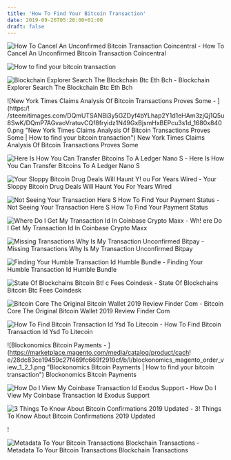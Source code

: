 ```yaml
---
title: 'How To Find Your Bitcoin Transaction'
date: 2019-09-26T05:28:00+01:00
draft: false
---
```


![How To Cancel An Unconfirmed Bitcoin Transaction Coincentral - ](https://coincentral.com/wp-content/uploads/2017/12/Screenshot-2017-12-06-08.52.43.png "How To Cancel An Unconfirmed Bitcoin Transaction Coincentral | How to find your bitcoin transaction") How To Cancel An Unconfirmed Bitcoin Transaction Coincentral

![How to find your bitcoin transaction](https://i.ytimg.com/vi/Wl5KHwK4PLQ/maxresdefault.jpg "How to find your bitcoin transaction") 

![Blockchain Explorer Search The Blockchain Btc Eth Bch - ](https://www.blockchain.com/explorer-frontend/static/explorer_1600x630.png "Blockchain Explorer Search The Blockchain Btc Eth Bch | How to find your bitcoin transaction") Blockchain Explorer Search The Blockchain Btc Eth Bch

![New York Times Claims Analysis Of Bitcoin Transactions Proves Some - ](https:/!   /steemitimages.com/DQmUTSANBi3y5GZDyf4bYLhap2Y1d1eHAm3zjQj1Q5u8SwK/DQmP7AGvaoVratuvCQf8fryidz1N49GxBjsmHxBEPcu3s1d_1680x8400.png "New York Times Claims Analysis Of Bitcoin Transactions Proves Some | How to find your bitcoin transaction") New York Times Claims Analysis Of Bitcoin Transactions Proves Some

![Here Is How You Can Transfer Bitcoins To A Ledger Nano S - ](https://coinsutra.com/wp-content/uploads/2018/05/Ledger-Wallet-Bictoin-Select.png "Here Is How You Can Transfer Bitcoins To A Ledger Nano S | How to find your bitcoin transaction") Here Is How You Can Transfer Bitcoins To A Ledger Nano S

![Your Sloppy Bitcoin Drug Deals Will Haunt Y!   ou For Years Wired - ](https://media.wired.com/photos/5a6a600b7890df36f56254a4/master/pass/BitcoinSilkRoad.jpg "Your Sloppy Bitcoin Drug Deals W!   ill Haunt You For Years Wired | How to find your bitcoin transaction") Your Sloppy Bitcoin Drug Deals Will Haunt You For Years Wired

![Not Seeing Your Transaction Here S How To Find Your Payment Status - ](http://static1.squarespace.com/static/58c87b041e5b6cd891494323/t/59d67986017db2d80d59dc5f/1530133739957/Athena+ATM+receipt.JPG?format=1500w "Not Seeing Your Transaction Here S How To Find Your Payment Status | How to find your bitcoin transaction") Not Seeing Your Transaction Here S How To Find Your Payment Status

![Where Do I Get My Transaction Id In Coinbase Crypto Maxx - ](https://s3.amazonaws.com/cdn.freshdesk.com/data/helpdesk/attachments/production/25000022267/original/nGKgMZyB8Y7xf57Q5wto_eIf3ZBWSbM9pw.png?1486916412 "Where Do I Get My Transaction Id In Coinbase Crypto Maxx | How to find your bitcoin transaction") Wh! ere Do I Get My Transaction Id In Coinbase Crypto Maxx

![Missing Transactions Why Is My Transaction Unconfirmed Bitpay - ](https://support.bitpay.com/hc/article_attachments/360024594511/image2.png "Missing Transactions Why Is My Transaction Unconfirmed Bitpay | How to find your bitcoin transaction") Missing Transactions Why Is My Transaction Unconfirmed Bitpay

![Finding Your Humble Transaction Id Humble Bundle - ](https://support.humblebundle.com/hc/en-us/article_attachments/202557897/TID_Paypal1.png "Finding Your Humble Transaction Id Humble Bundle | How to find your bitcoin transaction") Finding Your Humble Transaction Id Humble Bundle

![State Of Blockchains Bitcoin Bt!   c Fees Coindesk - ](https://static.coindesk.com/wp-content/uploads/2019/02/Screen-Shot-2019-02-13-at-4.56.05-PM.png "State Of Blockchains Bitcoin Btc Fees Coinde!   sk | How to find your bitcoin transaction") State Of Blockchains Bitcoin Btc Fees Coindesk

![Bitcoin Core The Original Bitcoin Wallet 2019 Review Finder Com - ](https://d1ic4altzx8ueg.cloudfront.net/finder-us/wp-uploads/2017/09/Bitcoin-Core-website-screenshot-1024x691.png "Bitcoin Core The Original Bitcoin Wallet 2019 Review Finder Com | How to find your bitcoin transaction") Bitcoin Core The Original Bitcoin Wallet 2019 Review Finder Com

![How To Find Bitcoin Transaction Id Ysd To Litecoin - ](http://2.bp.blogspot.com/-QiBCZu10Spg/UptaNvoGiKI/AAAAAAAAAio/zU1teDDprO8/s1600/1st%20address.png "How To Find Bitcoin Transaction Id Ysd To Litecoin | How to find your bitcoin transaction") How To Find Bitcoin Transaction Id Ysd To Litecoin

![Blockonomics Bitcoin Payments - ](https://marketplace.magento.com/media/catalog/product/cach!   e/28dc83ce19459c27f469fc669f2919cf/b/l/blockonomics_magento_order_view_1_2_1.png "Blockonomics Bitcoin Payments | How to find your bitcoin transaction") Blockonomics Bitcoin Payments

![How Do I View My Coinbase Transaction Id Exodus Support - ](https://d33v4339jhl8k0.cloudfront.net/docs/assets/59907929042863033a1bf144/images/59fb521304286331992424e4/file-DYWYAKBaqE.png "How Do I View My Coinbase Transaction Id Exodus Support | How to find your bitcoin transaction") How Do I View My Coinbase Transaction Id Exodus Support

![3 Things To Know About Bitcoin Confirmations 2019 Updated - ](https://www.buybitcoinworldwide.com/wp-content/uploads/2013/07/confirm2.png "3 Things To Know About Bitcoin Confirmations 2019 Updated | How to find your bitcoin transaction") 3! Things To Know About Bitcoin Confirmations 2019 Updated

!

![Metadata To Your Bitcoin Transactions Blockchain Transactions - ](https://cryptoapis.io/wp-content/uploads/2019/07/Capture.png "Metadata To Your Bitcoin Transactions Blockchain Transactions | How to find your bitcoin transaction") Metadata To Your Bitcoin Transactions Blockchain Transactions